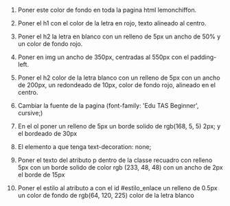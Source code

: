 1. Poner este color de fondo en toda la pagina html lemonchiffon.

2. Poner el h1 con el color de la letra en rojo, texto alineado al centro.

3.  Poner el h2 la letra en blanco con un relleno de 5px un ancho de 50% y un color de fondo rojo.

4. Poner en img un ancho de 350px, centradas al 550px con el padding-left.

5. Poner el h2 color de la letra blanco con un relleno de 5px con un ancho de 200px, un redondeado de 10px, color de fondo rojo, alineado en el centro.

6. Cambiar la fuente de la pagina (font-family: 'Edu TAS Beginner', cursive;)

7. En el ol poner un relleno de 5px un borde solido de rgb(168, 5, 5) 2px; y el bordeado de 30px

8. El elemento a que tenga text-decoration: none;

9. Poner el texto del atributo p dentro de la classe recuadro con relleno 5px con un borde solido de color rgb (233, 48, 48) con un ancho de 2px el borde de 15px

10.  Poner el estilo al atributo a con el id #estilo_enlace un relleno de 0.5px un color de fondo de rgb(64, 120, 225) color de la letra blanco
